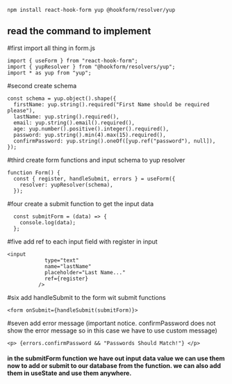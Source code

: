 ```
npm install react-hook-form yup @hookform/resolver/yup
```

## read the command to implement

#first import all thing in form.js

```
import { useForm } from "react-hook-form";
import { yupResolver } from "@hookform/resolvers/yup";
import * as yup from "yup";
```

#second create schema

```
const schema = yup.object().shape({
  firstName: yup.string().required("First Name should be required please"),
  lastName: yup.string().required(),
  email: yup.string().email().required(),
  age: yup.number().positive().integer().required(),
  password: yup.string().min(4).max(15).required(),
  confirmPassword: yup.string().oneOf([yup.ref("password"), null]),
});
```

#third create form functions and input schema to yup resolver

```
function Form() {
  const { register, handleSubmit, errors } = useForm({
    resolver: yupResolver(schema),
  });
```

#four create a submit function to get the input data

```
  const submitForm = (data) => {
    console.log(data);
  };
```

#five add ref to each input field with register in input

```
<input
            type="text"
            name="lastName"
            placeholder="Last Name..."
            ref={register}
          />
```

#six add handleSubmit to the form wit submit functions

```
<form onSubmit={handleSubmit(submitForm)}>
```

#seven add error message (important notice. confirmPassword does not show the error message so in this case we have to use custom message)

```
<p> {errors.confirmPassword && "Passwords Should Match!"} </p>
```

#### in the submitForm function we have out input data value we can use them now to add or submit to our database from the function. we can also add them in useState and use them anywhere.
